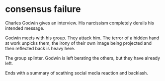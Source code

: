 # consensus failure

Charles Godwin gives an interview. His narcissism completely derails his intended message.

Godwin meets with his group. They attack him. The terror of a hidden hand at work unpicks them, the irony of their own image being projected and then reflected back is heavy here.

The group splinter. Godwin is left berating the others, but they have already left.

Ends with a summary of scathing social media reaction and backlash.

